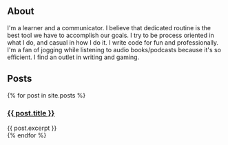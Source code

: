 ---
---

<h2> About </h2>

I'm a learner and a communicator. 
I believe that dedicated routine is the best tool we have to accomplish our goals. 
I try to be process oriented in what I do, and casual in how I do it. 
I write code for fun and professionally. 
I'm a fan of jogging while listening to audio books/podcasts because it's so efficient. 
I find an outlet in writing and gaming.


<h2> Posts </h2>

{% for post in site.posts %}
  <h3><a href="{{ post.url }}">{{ post.title }}</a></h3>
  {{ post.excerpt }}
  <br />
{% endfor %}
